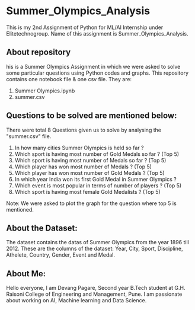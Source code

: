# Summer_Olympics_Analysis
This is my 2nd Assignment of Python for ML/AI Internship under Elitetechnogroup. Name of this assignment is Summer_Olympics_Analysis.

## About repository
his is a Summer Olympics Assignment in which we were asked to solve some particular questions using Python codes and graphs. This repository contains one notebook file & one csv file. They are: 
1. Summer Olympics.ipynb 
2. summer.csv

## Questions to be solved are mentioned below:
There were total 8 Questions given us to solve by analysing the "summer.csv" file.

1. In how many cities Summer Olympics is held so far ?
2. Which sport is having most number of Gold Medals so far ? (Top 5)
3. Which sport is having most number of Medals so far ? (Top 5)
4. Which player has won most number of Medals ? (Top 5)
5. Which player has won most number of Gold Medals ? (Top 5)
6. In which year India won its first Gold Medal in Summer Olympics ?
7. Which event is most popular in terms of number of players ? (Top 5)
8. Which sport is having most female Gold Medalists ? (Top 5)

Note: We were asked to plot the graph for the question where top 5 is mentioned.

## About the Dataset:
The dataset contains the datas of Summer Olympics from the year 1896 till 2012. These are the columns of the dataset: Year, City, Sport, Discipline, Athelete, Country, Gender, Event and Medal.

## About Me:
Hello everyone, I am Devang Pagare, Second year B.Tech student at G.H. Raisoni College of Engineering and Management, Pune. I am passionate about working on AI, Machine learning and Data Science.

 

